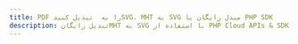 ---title: PDF را به  تبدیل کنیدSVG، MHT به SVG مبدل رایگان یا PHP SDKdescription: تبدیل رایگانMHT به SVG با استفاده از PHP Cloud APIs & SDK همچنین اسناد PDF را در Cloud ایجاد، ویرایش و رندر کنید.---